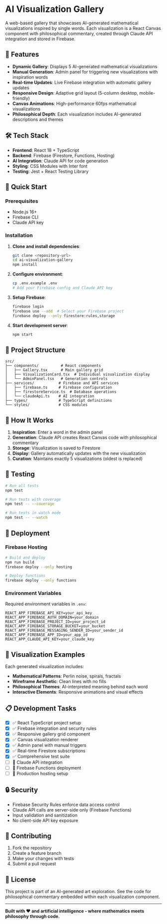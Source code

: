 # AI Visualization Gallery

A web-based gallery that showcases AI-generated mathematical visualizations inspired by single words. Each visualization is a React Canvas component with philosophical commentary, created through Claude API integration and stored in Firebase.

## 🎨 Features

- **Dynamic Gallery**: Displays 5 AI-generated mathematical visualizations
- **Manual Generation**: Admin panel for triggering new visualizations with inspiration words
- **Real-time Updates**: Live Firebase integration with automatic gallery updates
- **Responsive Design**: Adaptive grid layout (5-column desktop, mobile-friendly)
- **Canvas Animations**: High-performance 60fps mathematical visualizations
- **Philosophical Depth**: Each visualization includes AI-generated descriptions and themes

## 🛠 Tech Stack

- **Frontend**: React 18 + TypeScript
- **Backend**: Firebase (Firestore, Functions, Hosting)
- **AI Integration**: Claude API for code generation
- **Styling**: CSS Modules with Inter font
- **Testing**: Jest + React Testing Library

## 🚀 Quick Start

### Prerequisites
- Node.js 16+
- Firebase CLI
- Claude API key

### Installation

1. **Clone and install dependencies**:
   ```bash
   git clone <repository-url>
   cd ai-visualization-gallery
   npm install
   ```

2. **Configure environment**:
   ```bash
   cp .env.example .env
   # Add your Firebase config and Claude API key
   ```

3. **Setup Firebase**:
   ```bash
   firebase login
   firebase use --add  # Select your Firebase project
   firebase deploy --only firestore:rules,storage
   ```

4. **Start development server**:
   ```bash
   npm start
   ```

## 📁 Project Structure

```
src/
├── components/          # React components
│   ├── Gallery.tsx      # Main gallery grid
│   ├── VisualizationCard.tsx  # Individual visualization display
│   └── AdminPanel.tsx   # Generation controls
├── services/           # Firebase and API services
│   ├── firebase.ts     # Firebase configuration
│   ├── firestoreService.ts  # Database operations
│   └── claudeApi.ts    # AI integration
├── types/              # TypeScript definitions
└── styles/             # CSS modules
```

## 🎯 How It Works

1. **Inspiration**: Enter a word in the admin panel
2. **Generation**: Claude API creates React Canvas code with philosophical commentary
3. **Storage**: Visualization is saved to Firestore
4. **Display**: Gallery automatically updates with the new visualization
5. **Curation**: Maintains exactly 5 visualizations (oldest is replaced)

## 🧪 Testing

```bash
# Run all tests
npm test

# Run tests with coverage
npm test -- --coverage

# Run tests in watch mode
npm test -- --watch
```

## 🚀 Deployment

### Firebase Hosting
```bash
# Build and deploy
npm run build
firebase deploy --only hosting

# Deploy functions
firebase deploy --only functions
```

### Environment Variables
Required environment variables in `.env`:
```
REACT_APP_FIREBASE_API_KEY=your_api_key
REACT_APP_FIREBASE_AUTH_DOMAIN=your_domain
REACT_APP_FIREBASE_PROJECT_ID=your_project_id
REACT_APP_FIREBASE_STORAGE_BUCKET=your_bucket
REACT_APP_FIREBASE_MESSAGING_SENDER_ID=your_sender_id
REACT_APP_FIREBASE_APP_ID=your_app_id
REACT_APP_CLAUDE_API_KEY=your_claude_key
```

## 🎨 Visualization Examples

Each generated visualization includes:
- **Mathematical Patterns**: Perlin noise, spirals, fractals
- **Wireframe Aesthetic**: Clean lines with no fills
- **Philosophical Themes**: AI-interpreted meaning behind each word
- **Interactive Elements**: Responsive animations and visual effects

## 📋 Development Tasks

- [x] ✅ React TypeScript project setup
- [x] ✅ Firebase integration and security rules
- [x] ✅ Responsive gallery grid component
- [x] ✅ Canvas visualization renderer
- [x] ✅ Admin panel with manual triggers
- [x] ✅ Real-time Firestore subscriptions
- [x] ✅ Comprehensive test suite
- [ ] 🔄 Claude API integration
- [ ] 🔄 Firebase Functions deployment
- [ ] 🔄 Production hosting setup

## 🔒 Security

- Firebase Security Rules enforce data access control
- Claude API calls are server-side only (Firebase Functions)
- Input validation and sanitization
- No client-side API key exposure

## 🤝 Contributing

1. Fork the repository
2. Create a feature branch
3. Make your changes with tests
4. Submit a pull request

## 📄 License

This project is part of an AI-generated art exploration. See the code for philosophical commentary embedded within each visualization component.

---

**Built with ❤️ and artificial intelligence - where mathematics meets philosophy through code.**